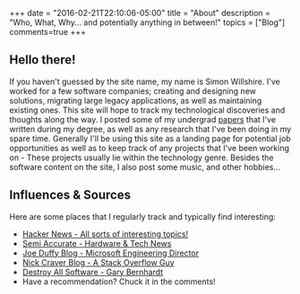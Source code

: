 +++
date = "2016-02-21T22:10:06-05:00"
title = "About"
description = "Who, What, Why... and potentially anything in between!"
topics = ["Blog"]
comments=true
+++
## Hello there!

If you haven't guessed by the site name, my name is Simon Willshire. I've worked for a few software companies; creating and designing new solutions, migrating large legacy applications, as well as maintaining existing ones. This site will hope to track my technological discoveries and thoughts along the way. I posted some of my undergrad [papers](http://simonwillshire.com/papers) that I've written during my degree, as well as any research that I've been doing in my spare time. Generally I'll be using this site as a landing page for potential job opportunities as well as to keep track of any projects that I've been working on - These projects usually lie within the technology genre. Besides the software content on the site, I also post some music, and other hobbies...

## Influences & Sources

Here are some places that I regularly track and typically find interesting:

* [Hacker News - All sorts of interesting topics!](https://news.ycombinator.com/news)
* [Semi Accurate - Hardware & Tech News](http://semiaccurate.com/)
* [Joe Duffy Blog - Microsoft Engineering Director](http://joeduffyblog.com/)
* [Nick Craver Blog - A Stack Overflow Guy](http://nickcraver.com/)
* [Destroy All Software - Gary Bernhardt](https://www.destroyallsoftware.com)
* Have a recommendation? Chuck it in the comments!

